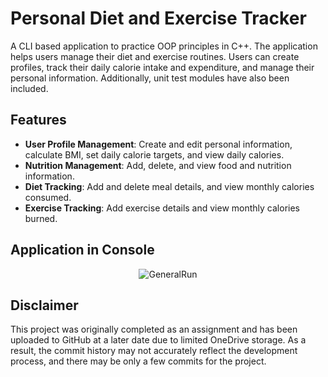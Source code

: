 # Personal Diet and Exercise Tracker
A CLI based application to practice OOP principles in C++. The application helps users manage their diet and exercise routines. Users can create profiles, track their daily calorie intake and expenditure, and manage their personal information. Additionally, unit test modules have also been included.

## Features

- **User Profile Management**: Create and edit personal information, calculate BMI, set daily calorie targets, and view daily calories.
- **Nutrition Management**: Add, delete, and view food and nutrition information.
- **Diet Tracking**: Add and delete meal details, and view monthly calories consumed.
- **Exercise Tracking**: Add exercise details and view monthly calories burned.

## Application in Console
<p align="center">
  <img src="https://github.com/user-attachments/assets/10167857-5386-4f3d-b700-6ae4ee290c7c" alt="GeneralRun">
</p>

## Disclaimer
This project was originally completed as an assignment and has been uploaded to GitHub at a later date due to limited OneDrive storage. As a result, the commit history may not accurately reflect the development process, and there may be only a few commits for the project.
